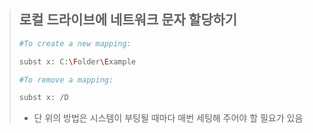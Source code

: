 >  ## 로컬 드라이브에 네트워크 문자 할당하기
>
> ```bash
> #To create a new mapping:
> 
> subst x: C:\Folder\Example
> 
> #To remove a mapping:
> 
> subst x: /D
> ```
>
> - 단 위의 방법은 시스템이 부팅될 때마다 매번 세팅해 주어야 할 필요가 있음



